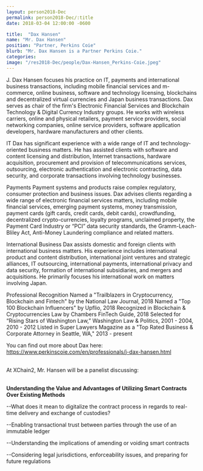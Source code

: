 ```yaml
---
layout: person2018-Dec
permalink: person2018-Dec/:title
date: 2018-03-04 12:00:00 -0600

title:  "Dax Hansen"
name: "Mr. Dax Hansen"
position: "Partner, Perkins Coie"
blurb: "Mr. Dax Hansen is a Partner Perkins Coie."
categories: 
image: "/res2018-Dec/people/Dax-Hansen_Perkins-Coie.jpeg"
---
```

J. Dax Hansen focuses his practice on IT, payments and international business transactions, including mobile financial services and m-commerce, online business, software and technology licensing, blockchains and decentralized virtual currencies and Japan business transactions. Dax serves as chair of the firm's Electronic Financial Services and Blockchain Technology & Digital Currency Industry groups. He works with wireless carriers, online and physical retailers, payment service providers, social networking companies, online service providers, software application developers, hardware manufacturers and other clients.

IT
Dax has significant experience with a wide range of IT and technology-oriented business matters. He has assisted clients with software and content licensing and distribution, Internet transactions, hardware acquisition, procurement and provision of telecommunications services, outsourcing, electronic authentication and electronic contracting, data security, and corporate transactions involving technology businesses.

Payments
Payment systems and products raise complex regulatory, consumer protection and business issues. Dax advises clients regarding a wide range of electronic financial services matters, including mobile financial services, emerging payment systems, money transmission, payment cards (gift cards, credit cards, debit cards), crowdfunding, decentralized crypto-currencies, loyalty programs, unclaimed property, the Payment Card Industry or “PCI” data security standards, the Gramm-Leach-Bliley Act, Anti-Money Laundering compliance and related matters.

International Business
Dax assists domestic and foreign clients with international business matters. His experience includes international product and content distribution, international joint ventures and strategic alliances, IT outsourcing, international payments, international privacy and data security, formation of international subsidiaries, and mergers and acquisitions. He primarily focuses his international work on matters involving Japan.

Professional Recognition
Named a "Trailblazers in Cryptocurrency, Blockchain and Fintech" by the National Law Journal, 2018
Named a "Top 100 Blockchain Influencers" by Upflio, 2018
Recognized in Blockchain & Cryptocurrencies Law by Chambers FinTech Guide, 2018
Selected for “Rising Stars of Washington Law,” Washington Law & Politics, 2001 - 2004, 2010 - 2012
Listed in Super Lawyers Magazine as a "Top Rated Business & Corporate Attorney in Seattle, WA," 2013 - present

You can find out more about Dax here:
https://www.perkinscoie.com/en/professionals/j-dax-hansen.html

<br>
At XChain2, Mr. Hansen will be a panelist discussing:
<br>
<br>
<p><b>Understanding the Value and Advantages of Utilizing Smart Contracts Over Existing Methods</b></p>

<p>--What does it mean to digitalize the contract process in regards to real-time delivery and exchange of custodies?</p>
<p>--Enabling transactional trust between parties through the use of an immutable ledger</p>
<p>--Understanding the implications of amending or voiding smart contracts</p> 
<p>--Considering legal jurisdictions, enforceability issues, and preparing for future regulations</p>
